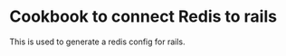 Cookbook to connect Redis to rails
==================================

This is used to generate a redis config for rails.
